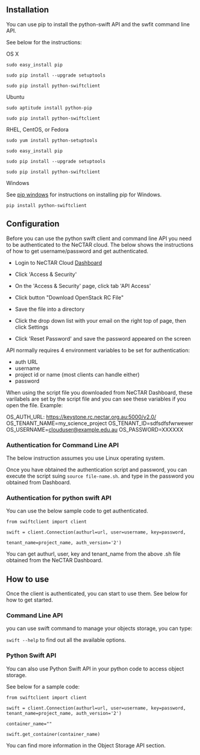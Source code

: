 ## Installation

You can use pip to install the python-swift API and the swfit command line API.

See below for the instructions:

OS X

```
sudo easy_install pip

sudo pip install --upgrade setuptools

sudo pip install python-swiftclient
```

Ubuntu

```
sudo aptitude install python-pip

sudo pip install python-swiftclient
```

RHEL, CentOS, or Fedora

```
sudo yum install python-setuptools

sudo easy_install pip

sudo pip install --upgrade setuptools

sudo pip install python-swiftclient
```

Windows

See [pip windows][pip windows] for instructions on installing pip for Windows.

```
pip install python-swiftclient
```

[pip windows]: http://docs.python-guide.org/en/latest/starting/install/win.html#distribute-pip


## Configuration

Before you can use the python swift client and command line API you need to be
authenticated to the NeCTAR cloud. The below shows the instructions of how to
get username/password and get authenticated.

- Login to NeCTAR Cloud [Dashboard][dashboard]

- Click 'Access & Security'

- On the 'Access & Security' page, click tab 'API Access'

- Click button "Download OpenStack RC File"

- Save the file into a directory

- Click the drop down list with your email on the right top of page, then click
 Settings

- Click 'Reset Password' and save the password appeared on the screen


API normally requires 4 environment variables to be set for authentication:

- auth URL
- username
- project id or name (most clients can handle either)
- password

When using the script file you downloaded from NeCTAR Dashboard, these
varilabels are set by the script file and you can see these variables
if you open the file. Example:

OS_AUTH_URL: https://keystone.rc.nectar.org.au:5000/v2.0/
OS_TENANT_NAME=my_science_project
OS_TENANT_ID=sdfsdfsfwrwewer
OS_USERNAME=clouduser@example.edu.au
OS_PASSWORD=XXXXXX


### Authentication for Command Line API

The below instruction assumes you use Linux operating system.

Once you have obtained the authentication script and password, you can execute
the script suing ``` source file-name.sh ```. and type in the password you
obtained from Dashboard.

### Authentication for python swift API

You can use the below sample code to get authenticated. 

```
from swiftclient import client

swift = client.Connection(authurl=url, user=username, key=password,

tenant_name=project_name, auth_version='2')
```

You can get authurl, user, key and tenant_name from the above .sh file obtained
from the NeCTAR Dashboard.

## How to use

Once the client is authenticated, you can start to use them. See below for how
to get started.

### Command Line API

you can use swift command to manage your objects storage, you can type:

``` swift --help ``` to find out all the available options.

### Python Swift API

You can also use Python Swift API in your python code to access object storage.

See below for a sample code:

```
from swiftclient import client

swift = client.Connection(authurl=url, user=username, key=password, tenant_name=project_name, auth_version='2')

container_name=""

swift.get_container(container_name)
```

You can find more information in the Object Storage API section. 


[dashboard]: https://dashboard.rc.nectar.org.au